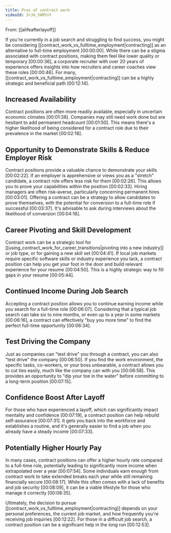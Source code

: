 ```yaml
---
title: Pros of contract work
videoId: 3rJm_5AMYvY
---
```


From: [[alifeafterlayoff]] <br/> 

If you're currently in a job search and struggling to find success, you might be considering [[contract_work_vs_fulltime_employment|contracting]] as an alternative to full-time employment <a class="yt-timestamp" data-t="00:00:00">[00:00:00]</a>. While there can be a stigma associated with contract positions, making them feel like lower quality or temporary <a class="yt-timestamp" data-t="00:00:36">[00:00:36]</a>, a corporate recruiter with over 20 years of experience offers insights into how recruiters and career coaches view these roles <a class="yt-timestamp" data-t="00:00:46">[00:00:46]</a>. For many, [[contract_work_vs_fulltime_employment|contracting]] can be a highly strategic and beneficial path <a class="yt-timestamp" data-t="00:12:14">[00:12:14]</a>.

## Increased Availability

Contract positions are often more readily available, especially in uncertain economic climates <a class="yt-timestamp" data-t="00:01:38">[00:01:38]</a>. Companies may still need work done but are hesitant to add permanent headcount <a class="yt-timestamp" data-t="00:01:50">[00:01:50]</a>. This means there's a higher likelihood of being considered for a contract role due to their prevalence in the market <a class="yt-timestamp" data-t="00:02:18">[00:02:18]</a>.

## Opportunity to Demonstrate Skills & Reduce Employer Risk

Contract positions provide a valuable chance to demonstrate your skills <a class="yt-timestamp" data-t="00:02:22">[00:02:22]</a>. If an employer is apprehensive or views you as a "stretch" candidate, a contract role offers less risk for them <a class="yt-timestamp" data-t="00:02:26">[00:02:26]</a>. This allows you to prove your capabilities within the position <a class="yt-timestamp" data-t="00:02:33">[00:02:33]</a>. Hiring managers are often risk-averse, particularly concerning permanent hires <a class="yt-timestamp" data-t="00:03:01">[00:03:01]</a>. Offering a contract can be a strategy to allow candidates to prove themselves, with the potential for conversion to a full-time role if successful <a class="yt-timestamp" data-t="00:03:37">[00:03:37]</a>. It's advisable to ask during interviews about the likelihood of conversion <a class="yt-timestamp" data-t="00:04:16">[00:04:16]</a>.

## Career Pivoting and Skill Development

Contract work can be a strategic tool for [[using_contract_work_for_career_transitions|pivoting into a new industry]] or job type, or for gaining a new skill set <a class="yt-timestamp" data-t="00:04:41">[00:04:41]</a>. If local job markets require specific software skills or industry experience you lack, a contract position can help you get your foot in the door and build relevant experience for your resume <a class="yt-timestamp" data-t="00:04:50">[00:04:50]</a>. This is a highly strategic way to fill gaps in your resume <a class="yt-timestamp" data-t="00:05:44">[00:05:44]</a>.

## Continued Income During Job Search

Accepting a contract position allows you to continue earning income while you search for a full-time role <a class="yt-timestamp" data-t="00:06:07">[00:06:07]</a>. Considering that a typical job search can take six to nine months, or even up to a year in some markets <a class="yt-timestamp" data-t="00:06:16">[00:06:16]</a>, a contract can effectively "buy you more time" to find the perfect full-time opportunity <a class="yt-timestamp" data-t="00:06:34">[00:06:34]</a>.

## Test Driving the Company

Just as companies can "test drive" you through a contract, you can also "test drive" the company <a class="yt-timestamp" data-t="00:06:50">[00:06:50]</a>. If you find the work environment, the specific tasks, co-workers, or your boss unbearable, a contract allows you to cut ties easily, much like the company can with you <a class="yt-timestamp" data-t="00:06:58">[00:06:58]</a>. This provides an opportunity to "dip your toe in the water" before committing to a long-term position <a class="yt-timestamp" data-t="00:07:15">[00:07:15]</a>.

## Confidence Boost After Layoff

For those who have experienced a layoff, which can significantly impact mentality and confidence <a class="yt-timestamp" data-t="00:07:19">[00:07:19]</a>, a contract position can help rebuild self-assurance <a class="yt-timestamp" data-t="00:07:31">[00:07:31]</a>. It gets you back into the workforce and establishes a routine, and it's generally easier to find a job when you already have a steady income <a class="yt-timestamp" data-t="00:07:33">[00:07:33]</a>.

## Potentially Higher Hourly Pay

In many cases, contract positions can offer a higher hourly rate compared to a full-time role, potentially leading to significantly more income when extrapolated over a year <a class="yt-timestamp" data-t="00:07:54">[00:07:54]</a>. Some individuals earn enough from contract work to take extended breaks each year while still remaining financially secure <a class="yt-timestamp" data-t="00:08:17">[00:08:17]</a>. While this often comes with a lack of benefits and job security <a class="yt-timestamp" data-t="00:08:09">[00:08:09]</a>, it can be a viable lifestyle for those who manage it correctly <a class="yt-timestamp" data-t="00:08:35">[00:08:35]</a>.

Ultimately, the decision to pursue [[contract_work_vs_fulltime_employment|contracting]] depends on your personal preferences, the current job market, and how frequently you're receiving job inquiries <a class="yt-timestamp" data-t="00:12:22">[00:12:22]</a>. For those in a difficult job search, a contract position can be a significant help in the long run <a class="yt-timestamp" data-t="00:12:53">[00:12:53]</a>.